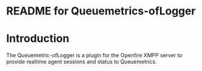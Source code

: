 README for Queuemetrics-ofLogger
============================

Introduction
============

The Queuemetric-ofLogger is a plugin for the Openfire XMPP server to provide realtime agent
sessions and status to Queuemetrics.

